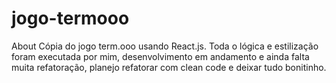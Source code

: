 # jogo-termooo
About Cópia do jogo term.ooo usando React.js. Toda o lógica e estilização foram executada por mim, desenvolvimento em andamento e ainda falta muita refatoração, planejo refatorar com clean code e deixar tudo bonitinho.
